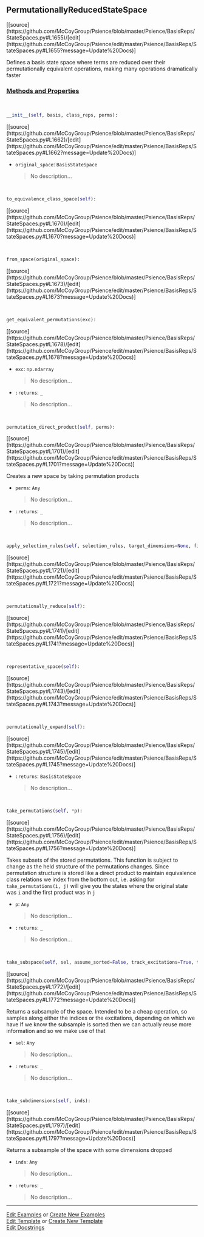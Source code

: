 ## <a id="Psience.BasisReps.StateSpaces.PermutationallyReducedStateSpace">PermutationallyReducedStateSpace</a> 
<div class="docs-source-link" markdown="1">
[[source](https://github.com/McCoyGroup/Psience/blob/master/Psience/BasisReps/StateSpaces.py#L1655)/[edit](https://github.com/McCoyGroup/Psience/edit/master/Psience/BasisReps/StateSpaces.py#L1655?message=Update%20Docs)]
</div>

Defines a basis state space where terms are reduced over their
permutationally equivalent operations, making many operations
dramatically faster

<div class="collapsible-section">
 <div class="collapsible-section collapsible-section-header" markdown="1">
 
### <a class="collapse-link" data-toggle="collapse" href="#methods">Methods and Properties</a> <a class="float-right" data-toggle="collapse" href="#methods"><i class="fa fa-chevron-down"></i></a>

 </div>
 <div class="collapsible-section collapsible-section-body collapse" id="methods" markdown="1">

<a id="Psience.BasisReps.StateSpaces.PermutationallyReducedStateSpace.__init__" class="docs-object-method">&nbsp;</a> 
```python
__init__(self, basis, class_reps, perms): 
```
<div class="docs-source-link" markdown="1">
[[source](https://github.com/McCoyGroup/Psience/blob/master/Psience/BasisReps/StateSpaces.py#L1662)/[edit](https://github.com/McCoyGroup/Psience/edit/master/Psience/BasisReps/StateSpaces.py#L1662?message=Update%20Docs)]
</div>


- `original_space`: `BasisStateSpace`
    >No description...

<a id="Psience.BasisReps.StateSpaces.PermutationallyReducedStateSpace.to_equivalence_class_space" class="docs-object-method">&nbsp;</a> 
```python
to_equivalence_class_space(self): 
```
<div class="docs-source-link" markdown="1">
[[source](https://github.com/McCoyGroup/Psience/blob/master/Psience/BasisReps/StateSpaces.py#L1670)/[edit](https://github.com/McCoyGroup/Psience/edit/master/Psience/BasisReps/StateSpaces.py#L1670?message=Update%20Docs)]
</div>

<a id="Psience.BasisReps.StateSpaces.PermutationallyReducedStateSpace.from_space" class="docs-object-method">&nbsp;</a> 
```python
from_space(original_space): 
```
<div class="docs-source-link" markdown="1">
[[source](https://github.com/McCoyGroup/Psience/blob/master/Psience/BasisReps/StateSpaces.py#L1673)/[edit](https://github.com/McCoyGroup/Psience/edit/master/Psience/BasisReps/StateSpaces.py#L1673?message=Update%20Docs)]
</div>

<a id="Psience.BasisReps.StateSpaces.PermutationallyReducedStateSpace.get_equivalent_permutations" class="docs-object-method">&nbsp;</a> 
```python
get_equivalent_permutations(exc): 
```
<div class="docs-source-link" markdown="1">
[[source](https://github.com/McCoyGroup/Psience/blob/master/Psience/BasisReps/StateSpaces.py#L1678)/[edit](https://github.com/McCoyGroup/Psience/edit/master/Psience/BasisReps/StateSpaces.py#L1678?message=Update%20Docs)]
</div>


- `exc`: `np.ndarray`
    >No description...
- `:returns`: `_`
    >No description...

<a id="Psience.BasisReps.StateSpaces.PermutationallyReducedStateSpace.permutation_direct_product" class="docs-object-method">&nbsp;</a> 
```python
permutation_direct_product(self, perms): 
```
<div class="docs-source-link" markdown="1">
[[source](https://github.com/McCoyGroup/Psience/blob/master/Psience/BasisReps/StateSpaces.py#L1701)/[edit](https://github.com/McCoyGroup/Psience/edit/master/Psience/BasisReps/StateSpaces.py#L1701?message=Update%20Docs)]
</div>

Creates a new space by taking permutation products
- `perms`: `Any`
    >No description...
- `:returns`: `_`
    >No description...

<a id="Psience.BasisReps.StateSpaces.PermutationallyReducedStateSpace.apply_selection_rules" class="docs-object-method">&nbsp;</a> 
```python
apply_selection_rules(self, selection_rules, target_dimensions=None, filter_space=None, parallelizer=None, logger=None, iterations=1, new_state_space_class=None): 
```
<div class="docs-source-link" markdown="1">
[[source](https://github.com/McCoyGroup/Psience/blob/master/Psience/BasisReps/StateSpaces.py#L1721)/[edit](https://github.com/McCoyGroup/Psience/edit/master/Psience/BasisReps/StateSpaces.py#L1721?message=Update%20Docs)]
</div>

<a id="Psience.BasisReps.StateSpaces.PermutationallyReducedStateSpace.permutationally_reduce" class="docs-object-method">&nbsp;</a> 
```python
permutationally_reduce(self): 
```
<div class="docs-source-link" markdown="1">
[[source](https://github.com/McCoyGroup/Psience/blob/master/Psience/BasisReps/StateSpaces.py#L1741)/[edit](https://github.com/McCoyGroup/Psience/edit/master/Psience/BasisReps/StateSpaces.py#L1741?message=Update%20Docs)]
</div>

<a id="Psience.BasisReps.StateSpaces.PermutationallyReducedStateSpace.representative_space" class="docs-object-method">&nbsp;</a> 
```python
representative_space(self): 
```
<div class="docs-source-link" markdown="1">
[[source](https://github.com/McCoyGroup/Psience/blob/master/Psience/BasisReps/StateSpaces.py#L1743)/[edit](https://github.com/McCoyGroup/Psience/edit/master/Psience/BasisReps/StateSpaces.py#L1743?message=Update%20Docs)]
</div>

<a id="Psience.BasisReps.StateSpaces.PermutationallyReducedStateSpace.permutationally_expand" class="docs-object-method">&nbsp;</a> 
```python
permutationally_expand(self): 
```
<div class="docs-source-link" markdown="1">
[[source](https://github.com/McCoyGroup/Psience/blob/master/Psience/BasisReps/StateSpaces.py#L1745)/[edit](https://github.com/McCoyGroup/Psience/edit/master/Psience/BasisReps/StateSpaces.py#L1745?message=Update%20Docs)]
</div>


- `:returns`: `BasisStateSpace`
    >No description...

<a id="Psience.BasisReps.StateSpaces.PermutationallyReducedStateSpace.take_permutations" class="docs-object-method">&nbsp;</a> 
```python
take_permutations(self, *p): 
```
<div class="docs-source-link" markdown="1">
[[source](https://github.com/McCoyGroup/Psience/blob/master/Psience/BasisReps/StateSpaces.py#L1756)/[edit](https://github.com/McCoyGroup/Psience/edit/master/Psience/BasisReps/StateSpaces.py#L1756?message=Update%20Docs)]
</div>

Takes subsets of the stored permutations.
        This function is subject to change as the held structure of the permutations
        changes.
        Since permutation structure is stored like a direct product to maintain equivalence
        class relations we index from the bottom out, i.e. asking for `take_permutations(i, j)`
        will give you the states where the original state was `i` and the first product was in `j`
- `p`: `Any`
    >No description...
- `:returns`: `_`
    >No description...

<a id="Psience.BasisReps.StateSpaces.PermutationallyReducedStateSpace.take_subspace" class="docs-object-method">&nbsp;</a> 
```python
take_subspace(self, sel, assume_sorted=False, track_excitations=True, track_indices=True): 
```
<div class="docs-source-link" markdown="1">
[[source](https://github.com/McCoyGroup/Psience/blob/master/Psience/BasisReps/StateSpaces.py#L1772)/[edit](https://github.com/McCoyGroup/Psience/edit/master/Psience/BasisReps/StateSpaces.py#L1772?message=Update%20Docs)]
</div>

Returns a subsample of the space.
        Intended to be a cheap operation, so samples
        along either the indices or the excitations, depending
        on which we have
        If we know the subsample is sorted then we can actually reuse more information
        and so we make use of that
- `sel`: `Any`
    >No description...
- `:returns`: `_`
    >No description...

<a id="Psience.BasisReps.StateSpaces.PermutationallyReducedStateSpace.take_subdimensions" class="docs-object-method">&nbsp;</a> 
```python
take_subdimensions(self, inds): 
```
<div class="docs-source-link" markdown="1">
[[source](https://github.com/McCoyGroup/Psience/blob/master/Psience/BasisReps/StateSpaces.py#L1797)/[edit](https://github.com/McCoyGroup/Psience/edit/master/Psience/BasisReps/StateSpaces.py#L1797?message=Update%20Docs)]
</div>

Returns a subsample of the space with some dimensions
        dropped
- `inds`: `Any`
    >No description...
- `:returns`: `_`
    >No description...

 </div>
</div>




___

[Edit Examples](https://github.com/McCoyGroup/Psience/edit/gh-pages/ci/examples/Psience/BasisReps/StateSpaces/PermutationallyReducedStateSpace.md) or 
[Create New Examples](https://github.com/McCoyGroup/Psience/new/gh-pages/?filename=ci/examples/Psience/BasisReps/StateSpaces/PermutationallyReducedStateSpace.md) <br/>
[Edit Template](https://github.com/McCoyGroup/Psience/edit/gh-pages/ci/docs/Psience/BasisReps/StateSpaces/PermutationallyReducedStateSpace.md) or 
[Create New Template](https://github.com/McCoyGroup/Psience/new/gh-pages/?filename=ci/docs/templates/Psience/BasisReps/StateSpaces/PermutationallyReducedStateSpace.md) <br/>
[Edit Docstrings](https://github.com/McCoyGroup/Psience/edit/master/Psience/BasisReps/StateSpaces.py#L1655?message=Update%20Docs)